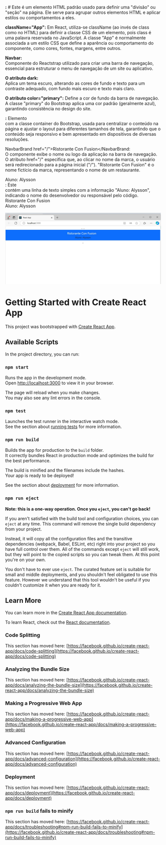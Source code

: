 **<div>:** #
Este é um elemento HTML padrão usado para definir uma "divisão" ou "seção" na página. Ele serve para agrupar outros elementos HTML e aplicar estilos ou comportamentos a eles.

**className="App":**
Em React, utiliza-se className (ao invés de class como no HTML) para definir a classe CSS de um elemento, pois class é uma palavra reservada no JavaScript. A classe "App" é normalmente associada a um estilo CSS que define a aparência ou comportamento do componente, como cores, fontes, margens, entre outros.


**Navbar:**  
Componente do Reactstrap utilizado para criar uma barra de navegação, essencial para estruturar o menu de navegação de um site ou aplicativo.

**O atributo dark:**  
Aplica um tema escuro, alterando as cores de fundo e texto para um contraste adequado, com fundo mais escuro e texto mais claro.

**O atributo color="primary":**
Define a cor de fundo da barra de navegação. A classe "primary" do Bootstrap aplica uma cor padrão (geralmente azul), garantindo consistência no design do site.



**<div className="container">:**
Elemento <div> com a classe container do Bootstrap, usada para centralizar o conteúdo na página e ajustar o layout para diferentes tamanhos de tela, garantindo que o conteúdo seja responsivo e bem apresentado em dispositivos de diversas resoluções.


NavbarBrand href="/">Ristorante Con Fusion</NavbarBrand:  
O componente <NavbarBrand> exibe o nome ou logo da aplicação na barra de navegação. O atributo href="/" especifica que, ao clicar no nome da marca, o usuário será redirecionado para a página inicial ("/"). "Ristorante Con Fusion" é o nome fictício da marca, representando o nome de um restaurante.


<div>Aluno: Alysson</div>:  
Este <div> contém uma linha de texto simples com a informação "Aluno: Alysson", indicando o nome do desenvolvedor ou responsável pelo código.

<Navbar dark color="primary">
 <div className="container">
 <NavbarBrand href="/">Ristorante Con Fusion</NavbarBrand>
 <div>Aluno: Alysson </div>
 </div>
 </Navbar>

![alt text](img_navbar.jpeg)






# Getting Started with Create React App

This project was bootstrapped with [Create React App](https://github.com/facebook/create-react-app).

## Available Scripts

In the project directory, you can run:

### `npm start`

Runs the app in the development mode.\
Open [http://localhost:3000](http://localhost:3000) to view it in your browser.

The page will reload when you make changes.\
You may also see any lint errors in the console.

### `npm test`

Launches the test runner in the interactive watch mode.\
See the section about [running tests](https://facebook.github.io/create-react-app/docs/running-tests) for more information.

### `npm run build`

Builds the app for production to the `build` folder.\
It correctly bundles React in production mode and optimizes the build for the best performance.

The build is minified and the filenames include the hashes.\
Your app is ready to be deployed!

See the section about [deployment](https://facebook.github.io/create-react-app/docs/deployment) for more information.

### `npm run eject`

**Note: this is a one-way operation. Once you `eject`, you can't go back!**

If you aren't satisfied with the build tool and configuration choices, you can `eject` at any time. This command will remove the single build dependency from your project.

Instead, it will copy all the configuration files and the transitive dependencies (webpack, Babel, ESLint, etc) right into your project so you have full control over them. All of the commands except `eject` will still work, but they will point to the copied scripts so you can tweak them. At this point you're on your own.

You don't have to ever use `eject`. The curated feature set is suitable for small and middle deployments, and you shouldn't feel obligated to use this feature. However we understand that this tool wouldn't be useful if you couldn't customize it when you are ready for it.

## Learn More

You can learn more in the [Create React App documentation](https://facebook.github.io/create-react-app/docs/getting-started).

To learn React, check out the [React documentation](https://reactjs.org/).

### Code Splitting

This section has moved here: [https://facebook.github.io/create-react-app/docs/code-splitting](https://facebook.github.io/create-react-app/docs/code-splitting)

### Analyzing the Bundle Size

This section has moved here: [https://facebook.github.io/create-react-app/docs/analyzing-the-bundle-size](https://facebook.github.io/create-react-app/docs/analyzing-the-bundle-size)

### Making a Progressive Web App

This section has moved here: [https://facebook.github.io/create-react-app/docs/making-a-progressive-web-app](https://facebook.github.io/create-react-app/docs/making-a-progressive-web-app)

### Advanced Configuration

This section has moved here: [https://facebook.github.io/create-react-app/docs/advanced-configuration](https://facebook.github.io/create-react-app/docs/advanced-configuration)

### Deployment

This section has moved here: [https://facebook.github.io/create-react-app/docs/deployment](https://facebook.github.io/create-react-app/docs/deployment)

### `npm run build` fails to minify

This section has moved here: [https://facebook.github.io/create-react-app/docs/troubleshooting#npm-run-build-fails-to-minify](https://facebook.github.io/create-react-app/docs/troubleshooting#npm-run-build-fails-to-minify)
